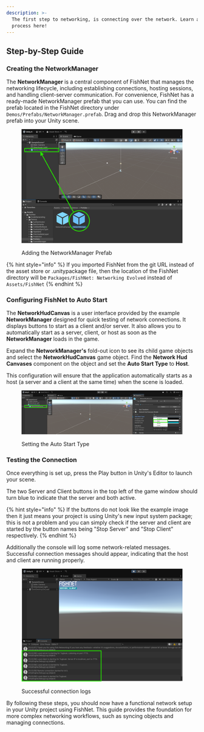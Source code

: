 ```yaml
---
description: >-
  The first step to networking, is connecting over the network. Learn about that
  process here!
---
```


## Step-by-Step Guide

### Creating the NetworkManager
The **NetworkManager** is a central component of FishNet that manages the networking lifecycle, including establishing connections, hosting sessions, and handling client-server communication. For convenience, FishNet has a ready-made NetworkManager prefab that you can use. You can find the prefab located in the FishNet directory under `Demos/Prefabs/NetworkManager.prefab`.
Drag and drop this NetworkManager prefab into your Unity scene.

<figure><img src="../../../../.gitbook/assets/adding-network-manager.png" alt="Adding the NetworkManager Prefab"><figcaption><p>Adding the NetworkManager Prefab</p></figcaption></figure>

{% hint style="info" %}
If you imported FishNet from the git URL instead of the asset store or .unitypackage file, then the location of the FishNet directory will be `Packages/FishNet: Networking Evolved` instead of `Assets/FishNet`
{% endhint %}


### Configuring FishNet to Auto Start
The **NetworkHudCanvas** is a user interface provided by the example **NetworkManager** designed for quick testing of network connections. It displays buttons to start as a client and/or server. It also allows you to automatically start as a server, client, or host as soon as the **NetworkManager** loads in the game.

Expand the **NetworkManager's** fold-out icon to see its child game objects and select the **NetworkHudCanvas** game object. Find the **Network Hud Canvases** component on the object and set the **Auto Start Type** to **Host**.

This configuration will ensure that the application automatically starts as a host (a server and a client at the same time) when the scene is loaded.

<figure><img src="../../../../.gitbook/assets/setting-autostart-type.png" alt="Setting the Auto Start Type"><figcaption><p>Setting the Auto Start Type</p></figcaption></figure>


### Testing the Connection
Once everything is set up, press the Play button in Unity's Editor to launch your scene.

The two Server and Client buttons in the top left of the game window should turn blue to indicate that the server and both active.

{% hint style="info" %}
If the buttons do not look like the example image then it just means your project is using Unity's new input system package; this is not a problem and you can simply check if the server and client are started by the button names being "Stop Server" and "Stop Client" respectively.
{% endhint %}

Additionally the console will log some network-related messages. Successful connection messages should appear, indicating that the host and client are running properly.

<figure><img src="../../../../.gitbook/assets/successful-connection-logs.png" alt="Successful connection logs"><figcaption><p>Successful connection logs</p></figcaption></figure>


By following these steps, you should now have a functional network setup in your Unity project using FishNet. This guide provides the foundation for more complex networking workflows, such as syncing objects and managing connections.
